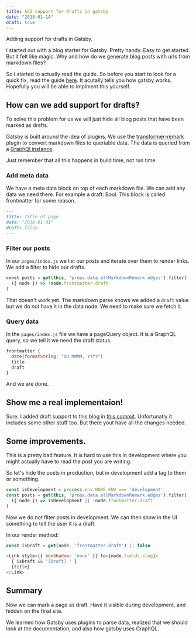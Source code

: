 ```yaml
---
title: Add support for drafts in gatsby
date: "2018-01-14"
draft: true
---
```


Adding support for drafts in Gatsby.

I started out with a blog starter for Gatsby. Pretty handy. Easy to get started. But it felt like magic. Why and how do we generate blog posts with urls from markdown files?

So I started to actually read the guide. So before you start to look for a quick fix, read the guide [here](https://www.gatsbyjs.org/docs/). It acutally tells you how gatsby works. Hopefully you will be able to implment this yourself.

## How can we add support for drafts?

To solve this problem for us we will just hide all blog posts that have been marked as drafts.

Gatsby is built around the idea of plugins. We use the [transformer-remark](https://www.gatsbyjs.org/packages/gatsby-transformer-remark/) plugin to convert markdown files to queriable data. The data is queried from a [GraphQl instance](http://graphql.org/learn/).

Just remember that all this happens in build time, not run time.

### Add meta data

We have a meta data block on top of each markdown file. We can add any data we need there. For example a draft: Bool. This block is called frontmatter for some reason.

```markdown
---
title: Title of page
date: "2018-01-01"
draft: false
---
```

### Filter our posts

In our `pages/index.js` we list our posts and iterate over them to render links. We add a filter to hide our drafts.

```javascript
const posts = get(this, 'props.data.allMarkdownRemark.edges').filter(
  ({ node }) => !node.frontmatter.draft
)
```

That doesn't work yet. The markdown parse knows we added a `draft` value but we do not have it in the data node. We need to make sure we fetch it.

### Query data

In the `pages/index.js` file we have a pageQuery object. It is a GraphQL query, so we tell it we need the draft status.

```javascript
frontmatter {
  date(formatString: "DD MMMM, YYYY")
  title
  draft
}
```

And we are done.

## Show me a real implementaion!

Sure. I added draft support to this blog in [this commit](https://github.com/sajmoon/sajmoon.github.io/commit/1340ce9e5fcda5b8b6a0ca1d791b488638df8b87). Unfortunatly it includes some other stuff too. But there yout have all the changes needed.

## Some improvements.

This is a pretty bad feature. It is hard to use this in development where you might actually have to read the post you are writing.

So let's hide the posts in production, but in development add a tag to them or something.

```javascript
const isDevelopment = process.env.NODE_ENV === 'development'
const posts = get(this, 'props.data.allMarkdownRemark.edges').filter(
  ({ node }) => isDevelopment || !node.frontmatter.draft
)
```

Now we do not filter posts in development. We can then show in the UI something to tell the user it is a draft.

In our render method:

```javascript
const isDraft = get(node, 'frontmatter.draft') || false

<Link style={{ boxShadow: 'none' }} to={node.fields.slug}>
  { isDraft && '[Draft] ' }
  {title}
</Link>
```

## Summary

Now we can mark a page as draft. Have it visible during development, and hidden on the final site.

We learned how Gatsby uses plugins to parse data, realized that we should look at the documentation, and also how gatsby uses GraphQL.
